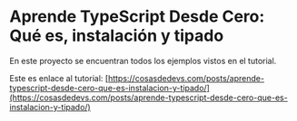 # Aprende TypeScript Desde Cero: Qué es, instalación y tipado

En este proyecto se encuentran todos los ejemplos vistos en el tutorial.

Este es enlace al tutorial: [https://cosasdedevs.com/posts/aprende-typescript-desde-cero-que-es-instalacion-y-tipado/](https://cosasdedevs.com/posts/aprende-typescript-desde-cero-que-es-instalacion-y-tipado/)